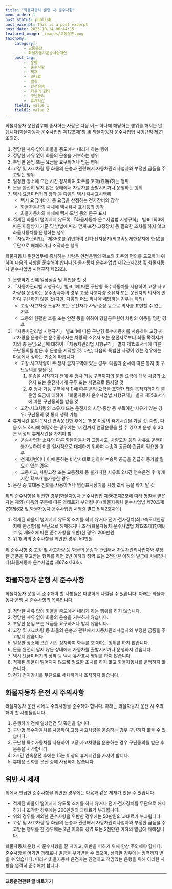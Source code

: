 ```yaml
---
title: "화물자동차 운행 시 준수사항"
menu_order: 1
post_status: publish
post_excerpt: This is a post excerpt
post_date: 2023-10-14 06:44:15
featured_image: _images/교통운전.png
taxonomy:
    category:
        - 교통운전
        - 화물자동차운송사업개인
    post_tag:
        -  운행
        -  준수사항
        -  제재
        -  과태료
        -  벌칙
        -  안전운행
        -  화주의 편의
        -  구난동의
        -  휴게시간
    field1: value 1
    field2: value 2
---
```



화물자동차 운전업무에 종사하는 사람은 다음 어느 하나에 해당하는 행위를 해서는 안 됩니다(화물자동차 운수사업법 제12조제1항 및 화물자동차 운수사업법 시행규칙 제21조의2).

1. 정당한 사유 없이 화물을 중도에서 내리게 하는 행위
2. 정당한 사유 없이 화물의 운송을 거부하는 행위
3. 부당한 운임 또는 요금을 요구하거나 받는 행위
4. 고장 및 사고차량 등 화물의 운송과 관련해서 자동차관리사업자와 부정한 금품을 주고받는 행위
5. 일정한 장소에 오랜 시간 정차하여 화주를 호객(呼客)하는 행위
6. 문을 완전히 닫지 않은 상태에서 자동차를 출발시키거나 운행하는 행위
7. 택시 요금미터기의 장착 등 다음의 택시 유사표시행위
   - 택시 요금미터기 등 요금을 산정하는 전자장비의 장착
   - 화물자동차의 차체에 택시유사 표시등의 장착
   - 화물자동차의 차체에 택시·모범 등의 문구 표시
8. 적재된 화물이 떨어지지 않도록 「화물자동차 운수사업법 시행규칙」 별표 1의3에 따른 이탈방지 기준 및 방법에 따라 덮개·포장·고정장치 등 필요한 조치를 하지 않고 화물자동차를 운행하는 행위
9. 「자동차관리법」 제35조를 위반하여 전기·전자장치(최고속도제한장치에 한정)를 무단으로 해체하거나 조작하는 행위

화물자동차 운전업무에 종사하는 사람은 안전운행의 확보와 화주의 편의를 도모하기 위하여 다음의 사항을 준수해야 합니다(화물자동차 운수사업법 제12조제2항 및 화물자동차 운수사업법 시행규칙 제22조).

1. 운행하기 전에 일상점검 및 확인을 할 것
2. 「자동차관리법 시행규칙」별표 1에 따른 구난형 특수자동차를 사용하여 고장·사고차량을 운송하는 운수종사자의 경우 고장·사고차량 소유자 또는 운전자의 의사에 반하여 구난하지 않을 것(다만, 다음의 어느 하나에 해당하는 경우는 제외)
   - 고장·사고차량 소유자 또는 운전자가 사망·중상 등으로 의사를 표현할 수 없는 경우
   - 교통의 원활한 흐름 또는 안전 등을 위하여 경찰공무원이 차량의 이동을 명한 경우
3. 「자동차관리법 시행규칙」 별표 1에 따른 구난형 특수자동차를 사용하여 고장·사고차량을 운송하는 운수종사자는 차량의 소유자 또는 운전자로부터 최종 목적지까지의 총 운임·요금에 대하여 「자동차관리법 시행규칙」 별지 제15호서식에 따른 구난동의를 받은 후 운송을 시작할 것. 다만, 다음의 특별한 사정이 있는 경우에는 다음에서 정하는 기준에 따릅니다.
   - 고장·사고차량이 주·정차 금지구역에 있는 경우: 다음의 순서에 따른 통지 및 구난동의를 받을 것
     1) 운송을 시작하기 전에 주·정차 가능 구역까지의 운임·요금에 대해 차량의 소유자 또는 운전자에게 구두 또는 서면으로 통지할 것
     2) 주·정차 가능 구역에서 1)에 따른 운임·요금을 포함한 최종 목적지까지의 총 운임·요금에 대하여 「화물자동차 운수사업법 시행규칙」 별지 제15호서식에 따른 구난동의를 받을 것
   - 고장·사고차량의 소유자 또는 운전자의 사망·중상 등 부득이한 사유가 있는 경우: 구난동의 및 통지 생략 가능
4. 휴게시간 없이 2시간 연속운전한 후에는 15분 이상의 휴게시간을 가질 것. 다만, 다음 어느 하나에 해당하는 경우에는 1시간까지 연장운행을 할 수 있으며 운행 후 30분 이상의 휴게시간을 가져야 함
   - 운송사업자 소유의 다른 화물자동차가 교통사고, 차량고장 등의 사유로 운행이 불가능하여 이를 일시적으로 대체하기 위하여 수송력 공급이 긴급히 필요한 경우
   - 천재지변이나 이에 준하는 비상사태로 인하여 수송력 공급을 긴급히 증가할 필요가 있는 경우
   - 교통사고, 차량고장 또는 교통정체 등 불가피한 사유로 2시간 연속운전 후 휴게시간 확보가 불가능한 경우
5. 운전 중 휴대용 전화를 사용하거나 영상표시장치를 시청·조작 등을 하지 말 것

위의 준수사항을 위반한 경우(화물자동차 운수사업법 제66조제2호에 따라 형벌을 받은 자는 제외) 다음의 구분에 따른 과태료가 부과됩니다(화물자동차 운수사업법 제70조제2항제6호 및 화물자동차 운수사업법 시행령 별표 5 제2호차목).

1. 적재된 화물이 떨어지지 않도록 조치를 하지 않거나 전기·전자장치(최고속도제한장치에 한정함)를 무단으로 해제하거나 조작(화물자동차 운수사업법 제12조제1항제8호 및 제9호에 따른 준수사항을 위반)한 경우: 200만원
2. 위 1) 외의 준수사항을 위반한 경우: 50만원

위 준수사항 중 고장 및 사고차량 등 화물의 운송과 관련해서 자동차관리사업자와 부정한 금품을 주고받는 행위를 하면 2년 이하의 징역 또는 2천만원 이하의 벌금에 처해집니다(화물자동차 운수사업법 제67조제3호).

## 화물자동차 운행 시 준수사항

화물자동차 운행 시 준수해야 할 사항들은 다양하게 나열될 수 있습니다. 아래는 화물자동차 운행 시 준수사항의 목록입니다.

1. 정당한 사유 없이 화물을 중도에서 내리게 하는 행위를 하지 않습니다.
2. 정당한 사유 없이 화물의 운송을 거부하지 않습니다.
3. 부당한 운임 또는 요금을 요구하거나 받지 않습니다.
4. 고장 및 사고차량 등 화물의 운송과 관련해서 자동차관리사업자와 부정한 금품을 주고받지 않습니다.
5. 일정한 장소에 오랜 시간 정차하여 화주를 호객하는 행위를 하지 않습니다.
6. 문을 완전히 닫지 않은 상태에서 자동차를 출발시키거나 운행하지 않습니다.
7. 택시 요금미터기의 장착 등 택시 유사표시 행위를 하지 않습니다.
8. 적재된 화물이 떨어지지 않도록 필요한 조치를 하지 않고 화물자동차를 운행하지 않습니다.
9. 전기·전자장치를 무단으로 해체하거나 조작하지 않습니다.

## 화물자동차 운전 시 주의사항

화물자동차 운전 시에도 주의사항을 준수해야 합니다. 아래는 화물자동차 운전 시 주의해야 할 사항들입니다.

1. 운행하기 전에 일상점검 및 확인을 합니다.
2. 구난형 특수자동차를 사용하여 고장·사고차량을 운송하는 경우 구난하지 않을 수 있습니다.
3. 구난형 특수자동차를 사용하여 고장·사고차량을 운송하는 경우 구난동의를 받은 후 운송을 시작합니다.
4. 2시간 연속운전 후에는 15분 이상의 휴게시간을 가져야 합니다.
5. 휴대용 전화를 운전 중에 사용하지 않습니다.

## 위반 시 제재

위에서 언급한 준수사항을 위반한 경우에는 다음과 같은 제재가 있을 수 있습니다.

- 적재된 화물이 떨어지지 않도록 조치를 하지 않거나 전기·전자장치를 무단으로 해제하거나 조작한 경우에는 200만원의 과태료가 부과됩니다.
- 위의 경우를 제외한 준수사항을 위반한 경우에는 50만원의 과태료가 부과됩니다.
- 고장 및 사고차량 등 화물의 운송과 관련해서 자동차관리사업자와 부정한 금품을 주고받는 행위를 한 경우에는 2년 이하의 징역 또는 2천만원 이하의 벌금에 처해집니다.

화물자동차 운행 시 준수사항을 잘 지키고, 위반을 피하기 위해 항상 주의해야 합니다. 준수사항을 어기면 과태료나 벌금을 부과받을 수 있으며, 심각한 경우에는 징역까지 받을 수 있습니다. 따라서 화물자동차 운전자는 안전하고 책임있는 운행을 위해 이러한 사항을 엄격히 준수해야 합니다.


<!-- wp:separator -->
<hr class="wp-block-separator has-alpha-channel-opacity"/>
<!-- /wp:separator -->
<!-- wp:group {"backgroundColor":"base","layout":{"type":"constrained"}} -->
<div class="wp-block-group has-base-background-color has-background">
<!-- wp:paragraph {"align":"center","fontSize":"large"} -->
<p class="has-text-align-center has-large-font-size"><strong>교통운전관련 글 바로가기</strong></p>
<!-- /wp:paragraph -->


<!-- wp:latest-posts{"categories": [{"id": 1440, "count": 100, "description": "", "link": "https://uknowlaw.com/category/%ea%b5%90%ed%86%b5%ec%9a%b4%ec%a0%84/", "name": "교통운전", "slug": "교통운전", "taxonomy": "category", "parent": 0, "meta": [],"_links":{"self":[{"href":"https://uknowlaw.com/wp-json/wp/v2/categories/1440"}],"collection":[{"href":"https://uknowlaw.com/wp-json/wp/v2/categories"}],"about":[{"href":"https://uknowlaw.com/wp-json/wp/v2/taxonomies/category"}],"wp:post_type":[{"href":"https://uknowlaw.com/wp-json/wp/v2/posts?categories=1440"}],"curies":[{"name":"wp","href":"https://api.w.org/{rel}","templated":true}]}}],"postsToShow":100,"excerptLength":28,"postLayout":"grid","columns":2,"featuredImageAlign":"left","featuredImageSizeSlug":"large","fontSize":"medium"} /-->
</div>
<!-- /wp:group -->
    